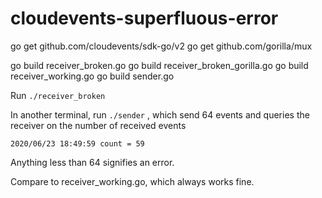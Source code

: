 # cloudevents-superfluous-error

go get github.com/cloudevents/sdk-go/v2
go get github.com/gorilla/mux

go build receiver_broken.go
go build receiver_broken_gorilla.go
go build receiver_working.go
go build sender.go

Run `./receiver_broken`

In another terminal, run  `./sender` , which send 64 events and queries the receiver on the number of received events

```
2020/06/23 18:49:59 count = 59

```

Anything less than 64 signifies an error.

Compare to receiver_working.go, which always works fine.

